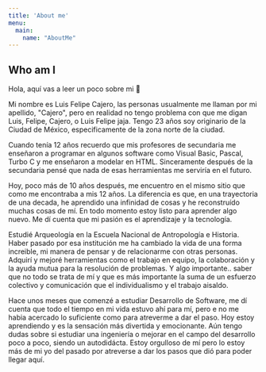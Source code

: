 ```yaml
---
title: 'About me'
menu:
  main:
    name: "AboutMe"
---
```


## Who am I

Hola, aquí vas a leer un poco sobre mi 🤩

Mi nombre es Luis Felipe Cajero, las personas usualmente me llaman por mi apellido, "Cajero", pero en realidad no tengo problema con que me digan Luis, Felipe, Cajero, o Luis Felipe jaja.
Tengo 23 años soy originario de la Ciudad de México, especificamente de la zona norte de la ciudad.

Cuando tenía 12 años recuerdo que mis profesores de secundaria me enseñaron a programar en algunos software como Visual Basic, Pascal, Turbo C y me enseñaron a modelar en HTML. Sinceramente después de la secundaria pensé que nada de esas herramientas me serviría en el futuro. 

Hoy, poco más de 10 años después, me encuentro en el mismo sitio que como me encontraba a mis 12 años. La diferencia es que, en una trayectoria de una decada, he aprendido una infinidad de cosas y he reconstruído muchas cosas de mí. 
En todo momento estoy listo para aprender algo nuevo. Me dí cuenta que mi pasión es el aprendizaje y la tecnología.

Estudié Arqueología en la Escuela Nacional de Antropología e Historia. Haber pasado por esa institución me ha cambiado la vida de una forma increible, mi manera de pensar y de relacionarme con otras personas. Adquirí y mejoré herramientas como el trabajo en equipo, la colaboración y la ayuda mutua para la resolución de problemas. Y algo importante.. saber que no todo se trata de mí y que es más importante la suma de un esfuerzo colectivo y comunicación que el individualismo y el trabajo aisaldo. 

Hace unos meses que comenzé a estudiar Desarrollo de Software, me dí cuenta que todo el tiempo en mi vida estuvo ahí para mí, pero e no me habia acercado lo suficiente como para atreverme a dar el paso. Hoy estoy aprendiendo y es la sensación más divertida y emocionante. Aún tengo dudas sobre si estudiar una ingeniería o mejorar en el campo del desarrollo poco a poco, siendo un autodidácta. 
Estoy orgulloso de mí pero lo estoy más de mi yo del pasado por atreverse a dar los pasos que dió para poder llegar aquí. 

